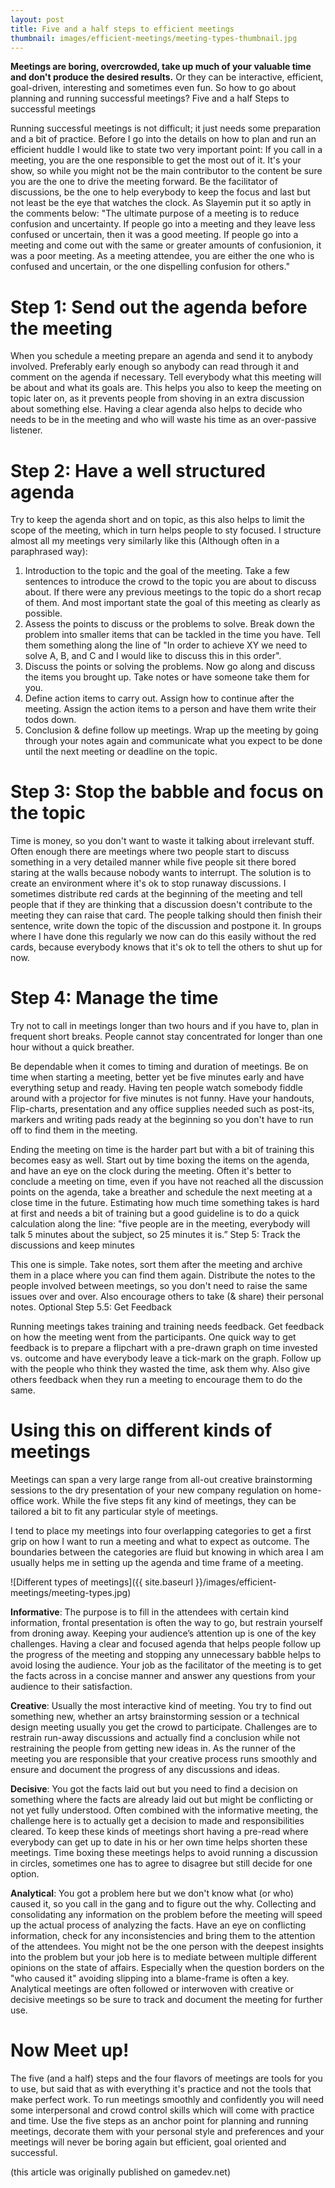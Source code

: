 ```yaml
---
layout: post
title: Five and a half steps to efficient meetings
thumbnail: images/efficient-meetings/meeting-types-thumbnail.jpg
---
```


**Meetings are boring, overcrowded, take up much of your valuable time and don't produce the desired results.** Or they can be interactive, efficient, goal-driven, interesting and sometimes even fun. So how to go about planning and running successful meetings?
Five and a half Steps to successful meetings

Running successful meetings is not difficult; it just needs some preparation and a bit of practice. Before I go into the details on how to plan and run an efficient huddle I would like to state two very important point: If you call in a meeting, you are the one responsible to get the most out of it. It's your show, so while you might not be the main contributor to the content be sure you are the one to drive the meeting forward. Be the facilitator of discussions, be the one to help everybody to keep the focus and last but not least be the eye that watches the clock. As Slayemin put it so aptly in the comments below: "The ultimate purpose of a meeting is to reduce confusion and uncertainty. If people go into a meeting and they leave less confused or uncertain, then it was a good meeting. If people go into a meeting and come out with the same or greater amounts of confusionion, it was a poor meeting. As a meeting attendee, you are either the one who is confused and uncertain, or the one dispelling confusion for others."

# Step 1: Send out the agenda before the meeting

When you schedule a meeting prepare an agenda and send it to anybody involved. Preferably early enough so anybody can read through it and comment on the agenda if necessary. Tell everybody what this meeting will be about and what its goals are. This helps you also to keep the meeting on topic later on, as it prevents people from shoving in an extra discussion about something else. Having a clear agenda also helps to decide who needs to be in the meeting and who will waste his time as an over-passive listener.

# Step 2: Have a well structured agenda

Try to keep the agenda short and on topic, as this also helps to limit the scope of the meeting, which in turn helps people to sty focused. I structure almost all my meetings very similarly like this (Although often in a paraphrased way):

1. Introduction to the topic and the goal of the meeting. Take a few sentences to introduce the crowd to the topic you are about to discuss about. If there were any previous meetings to the topic do a short recap of them. And most important state the goal of this meeting as clearly as possible. 
1. Assess the points to discuss or the problems to solve. Break down the problem into smaller items that can be tackled in the time you have. Tell them something along the line of "In order to achieve XY we need to solve A, B, and C and I would like to discuss this in this order". 
1. Discuss the points or solving the problems. Now go along and discuss the items you brought up. Take notes or have someone take them for you. 
1. Define action items to carry out. Assign how to continue after the meeting. Assign the action items to a person and have them write their todos down. 
1. Conclusion & define follow up meetings. Wrap up the meeting by going through your notes again and communicate what you expect to be done until the next meeting or deadline on the topic. 

# Step 3: Stop the babble and focus on the topic

Time is money, so you don't want to waste it talking about irrelevant stuff. Often enough there are meetings where two people start to discuss something in a very detailed manner while five people sit there bored staring at the walls because nobody wants to interrupt. The solution is to create an environment where it's ok to stop runaway discussions. I sometimes distribute red cards at the beginning of the meeting and tell people that if they are thinking that a discussion doesn't contribute to the meeting they can raise that card. The people talking should then finish their sentence, write down the topic of the discussion and postpone it. In groups where I have done this regularly we now can do this easily without the red cards, because everybody knows that it's ok to tell the others to shut up for now.

# Step 4: Manage the time

Try not to call in meetings longer than two hours and if you have to, plan in frequent short breaks. People cannot stay concentrated for longer than one hour without a quick breather.


Be dependable when it comes to timing and duration of meetings. Be on time when starting a meeting, better yet be five minutes early and have everything setup and ready. Having ten people watch somebody fiddle around with a projector for five minutes is not funny. Have your handouts, Flip-charts, presentation and any office supplies needed such as post-its, markers and writing pads ready at the beginning so you don't have to run off to find them in the meeting.


Ending the meeting on time is the harder part but with a bit of training this becomes easy as well. Start out by time boxing the items on the agenda, and have an eye on the clock during the meeting. Often it's better to conclude a meeting on time, even if you have not reached all the discussion points on the agenda, take a breather and schedule the next meeting at a close time in the future. Estimating how much time something takes is hard at first and needs a bit of training but a good guideline is to do a quick calculation along the line: "five people are in the meeting, everybody will talk 5 minutes about the subject, so 25 minutes it is.”
Step 5: Track the discussions and keep minutes

This one is simple. Take notes, sort them after the meeting and archive them in a place where you can find them again. Distribute the notes to the people involved between meetings, so you don't need to raise the same issues over and over. Also encourage others to take (& share) their personal notes.
Optional Step 5.5: Get Feedback

Running meetings takes training and training needs feedback. Get feedback on how the meeting went from the participants. One quick way to get feedback is to prepare a flipchart with a pre-drawn graph on time invested vs. outcome and have everybody leave a tick-mark on the graph. Follow up with the people who think they wasted the time, ask them why. Also give others feedback when they run a meeting to encourage them to do the same.

# Using this on different kinds of meetings

Meetings can span a very large range from all-out creative brainstorming sessions to the dry presentation of your new company regulation on home-office work. While the five steps fit any kind of meetings, they can be tailored a bit to fit any particular style of meetings. 

I tend to place my meetings into four overlapping categories to get a first grip on how I want to run a meeting and what to expect as outcome. The boundaries between the categories are fluid but knowing in which area I am usually helps me in setting up the agenda and time frame of a meeting.

![Different types of meetings]({{ site.baseurl }}/images/efficient-meetings/meeting-types.jpg)

**Informative**: The purpose is to fill in the attendees with certain kind information, frontal presentation is often the way to go, but restrain yourself from droning away. Keeping your audience’s attention up is one of the key challenges. Having a clear and focused agenda that helps people follow up the progress of the meeting and stopping any unnecessary babble helps to avoid losing the audience. Your job as the facilitator of the meeting is to get the facts across in a concise manner and answer any questions from your audience to their satisfaction. 

**Creative**: Usually the most interactive kind of meeting. You try to find out something new, whether an artsy brainstorming session or a technical design meeting usually you get the crowd to participate. Challenges are to restrain run-away discussions and actually find a conclusion while not restraining the people from getting new ideas in. As the runner of the meeting you are responsible that your creative process runs smoothly and ensure and document the progress of any discussions and ideas. 

**Decisive**: You got the facts laid out but you need to find a decision on something where the facts are already laid out but might be conflicting or not yet fully understood. Often combined with the informative meeting, the challenge here is to actually get a decision to made and responsibilities cleared. To keep these kinds of meetings short having a pre-read where everybody can get up to date in his or her own time helps shorten these meetings. Time boxing these meetings helps to avoid running a discussion in circles, sometimes one has to agree to disagree but still decide for one option. 

**Analytical**: You got a problem here but we don't know what (or who) caused it, so you call in the gang and to figure out the why. Collecting and consolidating any information on the problem before the meeting will speed up the actual process of analyzing the facts. Have an eye on conflicting information, check for any inconsistencies and bring them to the attention of the attendees. You might not be the one person with the deepest insights into the problem but your job here is to mediate between multiple different opinions on the state of affairs. Especially when the question borders on the "who caused it" avoiding slipping into a blame-frame is often a key. Analytical meetings are often followed or interwoven with creative or decisive meetings so be sure to track and document the meeting for further use. 

# Now Meet up!

The five (and a half) steps and the four flavors of meetings are tools for you to use, but said that as with everything it's practice and not the tools that make perfect work. To run meetings smoothly and confidently you will need some interpersonal and crowd control skills which will come with practice and time. Use the five steps as an anchor point for planning and running meetings, decorate them with your personal style and preferences and your meetings will never be boring again but efficient, goal oriented and successful. 

(this article was originally published on gamedev.net)
